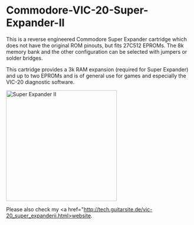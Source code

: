 # Commodore-VIC-20-Super-Expander-II
This is a reverse engineered  Commodore Super Expander cartridge which does not have the original ROM pinouts, but fits 27C512 EPROMs. The 8k memory bank and the other configuration can be  selected with jumpers or solder bridges.

This cartridge provides a 3k RAM expansion (required for Super Expander) and up to two EPROMs and is of general use for games and especially the VIC-20 diagnostic software.

<img src="https://github.com/svenpetersen1965/Commodore-VIC-20-Super-Expander-II/blob/main/Rev.%200/pictures/6318_-_Super_Expander_II_PCB.JPG" width="300" alt="Super Expander II">

Please also check my <a href="http://tech.guitarsite.de/vic-20_super_expanderii.html>website</a>.
